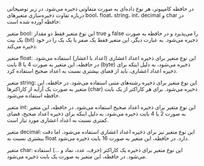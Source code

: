 در حافظه کامپیوتر، هر نوع داده‌ای به صورت متفاوتی ذخیره می‌شود. در زیر توضیحاتی درباره تفاوت ذخیره‌سازی متغیرهای bool، float، string، int، decimal و char در حافظه آورده شده است:

متغیر bool: این نوع متغیر فقط دو مقدار true و false را می‌پذیرد و در حافظه به صورت یک بیت (bit) ذخیره می‌شود. به عبارت دیگر، این متغیر فقط یک صفر یا یک یک را در خود ذخیره می‌کند.

متغیر float: این نوع متغیر برای ذخیره اعداد اعشاری (اعداد با اعشار) استفاده می‌شود. در حافظه، این متغیر به صورت 4 یا 8 بایت (byte) ذخیره می‌شود، به دلیل اینکه برای ذخیره اعداد اعشاری، باید از فضای بیشتری نسبت به اعداد صحیح استفاده کرد.

متغیر string: این نوع متغیر برای ذخیره رشته‌های متنی استفاده می‌شود. در حافظه، این متغیر به صورت یک آرایه از کاراکترها (char) ذخیره می‌شود. برای هر کاراکتر از یک بایت حافظه استفاده می‌شود.

متغیر int: این نوع متغیر برای ذخیره اعداد صحیح استفاده می‌شود. در حافظه، این متغیر به صورت 2 یا 4 بایت ذخیره می‌شود، به دلیل اینکه برای ذخیره اعداد صحیح، فضای کمتری نسبت به اعداد اعشاری مورد نیاز است.

متغیر decimal: این نوع متغیر نیز برای ذخیره اعداد اعشاری استفاده می‌شود، اما دقت بیشتری نسبت به float دارد. در حافظه، این متغیر به صورت 16 بایت ذخیره می‌شود.

متغیر char: این نوع متغیر برای ذخیره یک کاراکتر (حرف، عدد، نماد و ...) استفاده می‌شود. در حافظه، این متغیر به صورت یک بایت ذخیره می‌شود.
